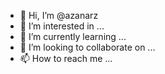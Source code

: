 - 👋 Hi, I’m @azanarz
- 👀 I’m interested in ...
- 🌱 I’m currently learning ...
- 💞️ I’m looking to collaborate on ...
- 📫 How to reach me ...

<!---
azanarz/azanarz is a ✨ special ✨ repository because its `README.md` (this file) appears on your GitHub profile.
You can click the Preview link to take a look at your changes.
--->
